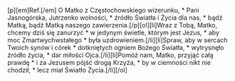 [p][em]Ref.[/em] O Matko z Częstochowskiego wizerunku, * Pani Jasnogórska, Jutrzenko wolności, * źródło Światła i Życia dla nas, * bądź Matką, bądź Matką naszego zawierzenia.[/p][ol][li]Wraz z Tobą, Matko, chcemy dziś się zanurzyć * w jedynym świetle, którym jest Jezus, * aby moc Zmartwychwstałego * była uzdrowieniem.[/li][li]Spraw, aby w sercach Twoich synów i córek * dotkniętych ogniem Bożego Światła, * wytrysnęło źródło życia, * dar miłości Ojca.[/li][li]Pomóż nam, Matko, przyjąć całą prawdę * i za Jezusem pójść drogą Krzyża, * by w ciemności nikt nie chodził, * lecz miał Światło Życia.[/li][/ol]